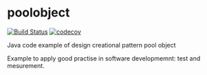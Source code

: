 poolobject
==========

[![Build Status](https://travis-ci.org/apm1005/poolobject.svg?branch=master)](https://travis-ci.org/apm1005/poolobject)
[![codecov](https://codecov.io/gh/apm1005/poolobject/branch/master/graph/badge.svg)](https://codecov.io/gh/apm1005/poolobject)

Java code example of  design creational pattern pool object

Example to apply good practise in software developmemnt: test and mesurement.
